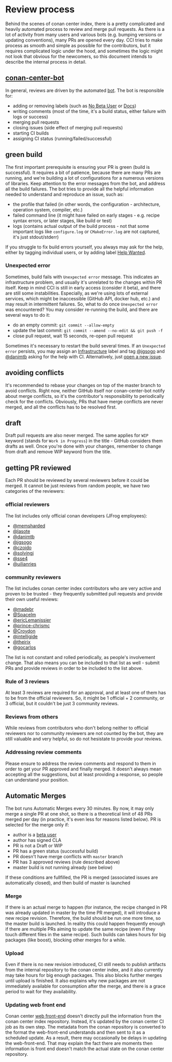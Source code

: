# Review process

Behind the scenes of conan center index, there is a pretty complicated and heavily automated process to review and merge pull requests.
As there is a lot of activity from many users and various bots (e.g. bumping versions or updating conventions), many PRs are opened every day.
CCI tries to make process as smooth and simple as possible for the contributors, 
but it requires complicated logic under the hood, and sometimes the logic might not look that obvious for the newcomers, 
so this document intends to describe the internal process in detail.

## [conan-center-bot](https://github.com/conan-center-bot)

In general, reviews are driven by the automated [bot](https://github.com/conan-center-bot). The bot is responsible for:

- adding or removing labels (such as [No Beta User](https://github.com/conan-io/conan-center-index/pulls?q=is%3Apr+is%3Aopen+label%3A%22No+Beta+user%22) or [Docs](https://github.com/conan-io/conan-center-index/pulls?q=is%3Apr+is%3Aopen+label%3ADocs))
- writing comments (most of the time, it's a build status, either failure with logs or success)
- merging pull requests
- closing issues (side effect of merging pull requests)
- starting CI builds
- assigning CI status (running/failed/successful)

## green build

The first important prerequisite is ensuring your PR is green (build is successful).
It requires a bit of patience, because there are many PRs are running, and we're building a lot of configurations for a numerous versions of libraries.
Keep attention to the error messages from the bot, and address all the build failures.
The bot tries to provide all the helpful information needed to understand and reproduce an issue, such as:

- the profile that failed (in other words, the configuration - architecture, operation system, compiler, etc.)
- failed command line (it might have failed on early stages - e.g. recipe syntax errors, or later stages, like build or test)
- logs (contains actual output of the build process - not that some important logs like `configure.log` or `CMakeError.log` are not captured, it's just stdout/stderr)

If you struggle to fix build errors yourself, you always may ask for the help, either by tagging individual users, or by adding label [Help Wanted](https://github.com/conan-io/conan-center-index/pulls?q=is%3Aopen+is%3Apr+label%3A%22help+wanted%22).

### Unexpected error

Sometimes, build fails with `Unexpected error` message. This indicates an infrastructure problem, and usually it's unrelated to the changes within PR itself.
Keep in mind CCI is still in early access (consider it beta), and there are still some instabilities. Especially, as we're using lots of external services,
which might be inaccessible (GitHub API, docker hub, etc.) and may result in intermittent failures.
So, what to do once `Unexpected error` was encountered? You may consider re-running the build, and there are several ways to do it:

- do an empty commit: `git commit --allow-empty`
- update the last commit: `git commit --amend --no-edit && git push -f`
- close pull request, wait 15 seconds, re-open pull request

Sometimes it's necessary to restart the build several times.
If an `Unexpected error` persists, you may assign an [Infrastructure](https://github.com/conan-io/conan-center-index/pulls?q=is%3Apr+is%3Aopen+label%3ADocs+label%3Ainfrastructure) label and tag [@jgsogo](https://github.com/jgsogo) and [@danimtb](https://github.com/danimtb) asking for the help with CI.
Alternatively, just [open a new issue](https://github.com/conan-io/conan-center-index/issues/new/choose).

## avoiding conflicts

It's recommended to rebase your changes on top of the master branch to avoid conflicts.
Right now, neither GitHub itself nor conan-center-bot notify about merge conflicts, so it's the contributor's responsibility to periodically check for the conflicts.
Obviously, PRs that have merge conflicts are never merged, and all the conflicts has to be resolved first.

## draft

Draft pull requests are also never merged. The same applies for `WIP` keyword (stands for `Work in Progress`) in the title - GitHub considers them drafts as well.
Once you're done with your changes, remember to change from draft and remove WIP keyword from the title.

## getting PR reviewed

Each PR should be reviewed by several reviewers before it could be merged. It cannot be just reviews from random people, we have two categories of the reviewers:

### official reviewers

The list includes only official conan developers (JFrog employees):

- [@memsharded](https://github.com/memsharded)
- [@lasote](https://github.com/lasote)
- [@danimtb](https://github.com/danimtb)
- [@jgsogo](https://github.com/jgsogo)
- [@czoido](https://github.com/czoido)
- [@solvingj](https://github.com/solvingj)
- [@sse4](https://github.com/sse4)
- [@uilianries](https://github.com/uilianries)

### community reviewers

The list includes conan center index contributors who are very active and proven to be trusted - they frequently submitted pull requests and provide their own useful reviews:

- [@madebr](https://github.com/madebr)
- [@SpaceIm](https://github.com/SpaceIm)
- [@ericLemanissier](https://github.com/ericLemanissier)
- [@prince-chrismc](https://github.com/prince-chrismc)
- [@Croydon](https://github.com/Croydon)
- [@intelligide](https://github.com/intelligide)
- [@theirix](https://github.com/theirix)
- [@gocarlos](https://github.com/gocarlos)

The list is not constant and rolled periodically, as people's involvement change.
That also means you can be included to that list as well - submit PRs and provide reviews in order to be included to the list above.

### Rule of 3 reviews

At least 3 reviews are required for an approval, and at least one of them has to be from the official reviewers.
So, it might be 1 official + 2 community, or 3 official, but it couldn't be just 3 community reviews.

### Reviews from others

While reviews from contributors who don't belong neither to official reviewers nor to community reviewers are not counted by the bot, they are still valuable and very helpful, so do not hesistate to provide your reviews.

### Addressing review comments

Please ensure to address the review comments and respond to them in order to get your PR approved and finally merged.
It doesn't always mean accepting all the suggestions, but at least providing a response, so people can understand your position.

## Automatic Merges

The bot runs Automatic Merges every 30 minutes. By now, it may only merge a single PR at one shot, so there is a theoretical limit of 48 PRs merged per day (in practice, it's even less for reasons listed below).
PR is selected for the merge only if:

- author is a [beta user](https://github.com/conan-io/conan-center-index/issues)
- author has signed CLA
- PR is not a Draft or WIP
- PR has a green status (successful build)
- PR doesn't have merge conflicts with `master` branch
- PR has 3 approved reviews (rule described above)
- master build is not running already (see below)

If these conditions are fullfilled, the PR is merged (associated issues are automatically closed), and then build of master is launched

### Merge

If there is an actual merge to happen (for instance, the recipe changed in PR was already updated in master by the time PR merged), 
it will introduce a new recipe revision. Therefore, the build should be run one more time, so the master build is launched.
In reality this could happen frequently enough if there are multiple PRs aiming to update the same recipe (even if they touch different files in the same recipe).
Such builds can takes hours for big packages (like boost), blocking other merges for a while.

### Upload

Even if there is no new revision introduced, CI still needs to publish artifacts from the internal repository to the conan center index, and it also currently may take hours for big enough packages.
This also blocks further merges until upload is finished. It also explains why new packages are not immediately available for consumption after the merge, and there is a grace period to wait for they availability.

### Updating web front end

Conan center [web front-end](https://conan.io/center/) doesn't directly pull the information from the conan center index 
repository.  Instead, it's updated by the conan center CI job as its own step. The metadata from the conan repository is 
converted to the format the web-front-end understands and then sent to it as a scheduled update. As a result, there may occasionally be delays in updating the web-front-end.
That may explain the fact there are moments then information is front end doesn't match the actual state on the conan center repository.
